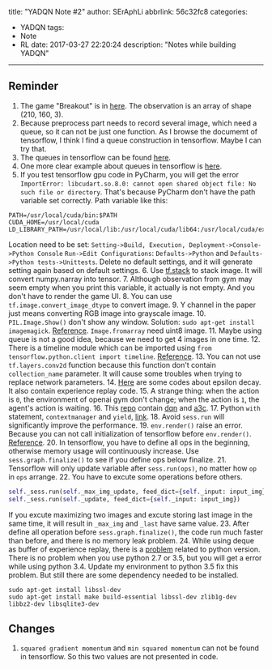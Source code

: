 title: "YADQN Note #2"
author: SErAphLi
abbrlink: 56c32fc8
categories:
  - YADQN
tags:
  - Note
  - RL
date: 2017-03-27 22:20:24
description: "Notes while building YADQN"
---

## Reminder

1. The game "Breakout" is in [here][1]. The observation is an array of shape (210, 160, 3).
2. Because preprocess part needs to record several image, which need a queue, so it can not be just one function. As I browse the documemt of tensorflow, I think I find a queue construction in tensorflow. Maybe I can try that.
3. The queues in tensorflow can be found [here][2].
4. One more clear example about queues in tensorflow is [here][3].
5. If you test tensorflow gpu code in PyCharm, you will get the error `ImportError: libcudart.so.8.0: cannot open shared object file: No such file or directory`. That's because PyCharm don't have the path variable set correctly. Path variable like this:
  ```
  PATH=/usr/local/cuda/bin:$PATH
  CUDA_HOME=/usr/local/cuda
  LD_LIBRARY_PATH=/usr/local/lib:/usr/local/cuda/lib64:/usr/local/cuda/extras/CUPTI/lib64:$LD_LIBRARY_PATH
  ```
  Location need to be set:
  `Setting->Build, Execution, Deployment->Console->Python Console`
  `Run->Edit Configurations`: `Defaults->Python` and `Defaults->Python tests->Unittests`. Delete no default settings, and it will generate setting again based on default settings.
6. Use [tf.stack][4] to stack image. It will convert numpy.narray into tensor.
7. Although observation from gym may seem empty when you print this variable, it actually is not empty. And you don't have to render the game UI.
8. You can use `tf.image.convert_image_dtype` to convert image.
9. Y channel in the paper just means converting RGB image into grayscale image.
10. `PIL.Image.Show()` don't show any window. Solution: `sudo apt-get install imagemagick`. [Reference][5]. `Image.fromarray` need uint8 image.
11. Maybe using queue is not a good idea, because we need to get 4 images in one time.
12. There is a timeline module which can be imported using `from tensorflow.python.client import timeline`. [Reference][6].
13. You can not use `tf.layers.conv2d` function because this function don't contain `collection_name` parameter. It will cause some troubles when trying to replace network parameters.
14. [Here][7] are some codes about epsilon decay. It also contain experience replay code.
15. A strange thing: when the action is `0`, the environment of openai gym don't change; when the action is `1`, the agent's action is waiting.
16. This [repo][8] contain [dqn][9] and [a3c][10].
17. Python `with` statement, `contextmanager` and `yield`, [link][11].
18. Avoid `sess.run` will significantly improve the performance.
19. `env.render()` raise an error. Because you can not call initialization of tensorflow before `env.render()`. [Reference][12].
20. In tensorflow, you have to define all ops in the beginning, otherwise memory usage will continuously increase. Use `sess.graph.finalize()` to see if you define ops below finalize.
21. Tensorflow will only update variable after `sess.run(ops)`, no matter how `op` in `ops` arrange.
22. You have to excute some operations before others.
  ```python
  self._sess.run(self._max_img_update, feed_dict={self._input: input_img})
  self._sess.run(self._update, feed_dict={self._input: input_img})
  ```
  If you excute maximizing two images and excute storing last image in the same time, it will result in `_max_img` and `_last` have same value.
23. After define all operation before `sess.graph.finalize()`, the code run much faster than before, and there is no memory leak problem.
24. While using deque as buffer of experience replay, there is a [problem][13] related to python version. There is no problem when you use python 2.7 or 3.5, but you will get a error while using python 3.4. Update my environment to python 3.5 fix this problem. But still there are some dependency needed to be installed.
  ```
  sudo apt-get install libssl-dev
  sudo apt-get install make build-essential libssl-dev zlib1g-dev libbz2-dev libsqlite3-dev
  ```

## Changes

1. `squared gradient momentum` and `min squared momentum` can not be found in tensorflow. So this two values are not presented in code.

[1]: https://gym.openai.com/envs/Breakout-v0
[2]: https://www.tensorflow.org/programmers_guide/threading_and_queues
[3]: http://www.voidcn.com/blog/lujiandong1/article/p-6325966.html
[4]: https://www.tensorflow.org/api_docs/python/tf/stack
[5]: http://stackoverflow.com/questions/16279441/image-show-wont-display-the-picture
[6]: http://www.cnblogs.com/xuchenCN/p/5888646.html
[7]: http://web.stanford.edu/class/cs20si/lectures/slides_14.pdf
[8]: https://github.com/ppwwyyxx/tensorpack
[9]: https://github.com/ppwwyyxx/tensorpack/tree/master/examples/DeepQNetwork
[10]: https://github.com/ppwwyyxx/tensorpack/tree/master/examples/A3C-Gym
[11]: http://preshing.com/20110920/the-python-with-statement-by-example/
[12]: https://github.com/openai/gym/issues/418
[13]: http://stackoverflow.com/questions/40181284/how-to-get-random-sample-from-deque-in-python-3
